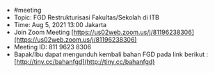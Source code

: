 - #meeting 
-   Topic: FGD Restrukturisasi Fakultas/Sekolah di ITB
-   Time: Aug 5, 2021 13:00 Jakarta
-   Join Zoom Meeting [https://us02web.zoom.us/j/81196238306](https://us02web.zoom.us/j/81196238306)
-   Meeting ID: 811 9623 8306
-   Bapak/Ibu dapat mengunduh kembali bahan FGD pada link berikut : [http://tiny.cc/bahanfgd](http://tiny.cc/bahanfgd)